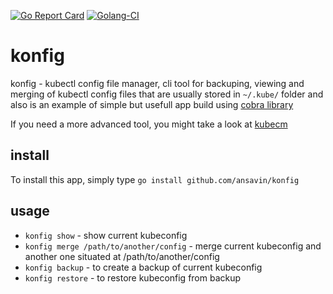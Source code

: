 [![Go Report Card](https://goreportcard.com/badge/github.com/ansavin/konfig)](https://goreportcard.com/report/github.com/ansavin/konfig)
[![Golang-CI](https://github.com/ansavin/konfig/actions/workflows/golang-ci.yml/badge.svg)](https://github.com/ansavin/konfig/actions/workflows/golang-ci.yml)

# konfig

konfig - kubectl config file manager, cli tool for backuping, viewing and merging
of kubectl config files that are usually stored in `~/.kube/` folder and also is
an example of simple but usefull app build using [cobra library](https://github.com/spf13/cobra)

If you need a more advanced tool, you might take a look at [kubecm](https://github.com/sunny0826/kubecm)

## install

To install this app, simply type
`go install github.com/ansavin/konfig`

## usage

- `konfig show` - show current kubeconfig
- `konfig merge /path/to/another/config` - merge current kubeconfig and another one situated at /path/to/another/config
- `konfig backup` - to create a backup of current kubeconfig
- `konfig restore` - to restore kubeconfig from backup
